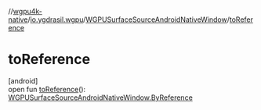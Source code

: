 //[wgpu4k-native](../../../index.md)/[io.ygdrasil.wgpu](../index.md)/[WGPUSurfaceSourceAndroidNativeWindow](index.md)/[toReference](to-reference.md)

# toReference

[android]\
open fun [toReference](to-reference.md)(): [WGPUSurfaceSourceAndroidNativeWindow.ByReference](../../io.ygdrasil.wgpu.android/-w-g-p-u-surface-source-android-native-window/-by-reference/index.md)